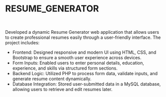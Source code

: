# RESUME_GENERATOR
<br>
<p>
  Developed a dynamic Resume Generator web application that allows users to create professional resumes easily through a user-friendly interface. The project includes:
</p>
<ul>
  <li>Frontend: Designed responsive and modern UI using HTML, CSS, and Bootstrap to ensure a smooth user experience across devices.</li>
   <li>Form Inputs: Enabled users to enter personal details, education, experience, and skills via structured form sections.</li>
   <li>Backend Logic: Utilized PHP to process form data, validate inputs, and generate resume content dynamically.</li>
   <li>Database Integration: Stored user-submitted data in a MySQL database, allowing users to retrieve and edit resumes later.</li>
  
</ul>
